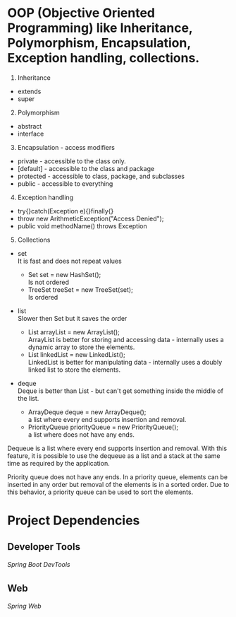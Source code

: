 # OOP (Objective Oriented Programming) like Inheritance, Polymorphism, Encapsulation, Exception handling, collections.

  1. Inheritance  
  * extends  
  * super  

  2. Polymorphism  
  * abstract  
  * interface  

  3. Encapsulation - access modifiers  
  * private - accessible to the class only.  
  * [default] - accessible to the class and package  
  * protected - accessible to class, package, and subclasses  
  * public - accessible to everything  

  4. Exception handling  
  * try{}catch(Exception e){}finally{}  
  * throw new ArithmeticException("Access Denied");  
  * public void methodName() throws Exception  

  5. Collections
  * set  
    It is fast and does not repeat values  
    * Set<Integer> set = new HashSet<Integer>();   
    Is not ordered  
    * TreeSet<Integer> treeSet = new TreeSet<Integer>(set);  
     Is ordered  
  
  * list  
    Slower then Set but it saves the order  
    * List<Integer> arrayList = new ArrayList<Integer>();  
    ArrayList is better for storing and accessing data - internally uses a dynamic array to store the elements.  
    * List<Integer> linkedList = new LinkedList<Integer>();  
    LinkedList is better for manipulating data - internally uses a doubly linked list to store the elements.   
  
  * deque  
  Deque is better than List - but can't get something inside the middle of the list.  
    * ArrayDeque<Integer> deque = new ArrayDeque<Integer>();  
    a list where every end supports insertion and removal. 
    * PriorityQueue<Integer> priorityQueue = new PriorityQueue<Integer>();  
    a list where does not have any ends.  


Dequeue is a list where every end supports insertion and removal.
With this feature, it is possible to use the dequeue as a list and a stack at the same time as required by the application.

Priority queue does not have any ends.
In a priority queue, elements can be inserted in any order but removal of the elements is in a sorted order.
Due to this behavior, a priority queue can be used to sort the elements.


# Project Dependencies

## Developer Tools  
  ###### Spring Boot DevTools

## Web  
  ###### Spring Web
